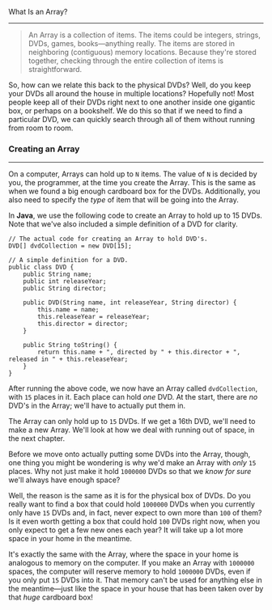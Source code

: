 What Is an Array?

___

> An Array is a collection of items. The items could be integers, strings, DVDs, games, books—anything really. The items are stored in neighboring (contiguous) memory locations. Because they're stored together, checking through the entire collection of items is straightforward.

So, how can we relate this back to the physical DVDs? Well, do you keep your DVDs all around the house in multiple locations? Hopefully not! Most people keep all of their DVDs right next to one another inside one gigantic box, or perhaps on a bookshelf. We do this so that if we need to find a particular DVD, we can quickly search through all of them without running from room to room.

  

### Creating an Array

___

On a computer, Arrays can hold up to `N` items. The value of `N` is decided by you, the programmer, at the time you create the Array. This is the same as when we found a big enough cardboard box for the DVDs. Additionally, you also need to specify the _type_ of item that will be going into the Array.

In **Java**, we use the following code to create an Array to hold up to 15 DVDs. Note that we've also included a simple definition of a DVD for clarity.

```
// The actual code for creating an Array to hold DVD's.
DVD[] dvdCollection = new DVD[15];

// A simple definition for a DVD.
public class DVD {
    public String name;
    public int releaseYear;
    public String director;

    public DVD(String name, int releaseYear, String director) {
        this.name = name;
        this.releaseYear = releaseYear;
        this.director = director;
    }

    public String toString() {
        return this.name + ", directed by " + this.director + ", released in " + this.releaseYear;
    }
}
```

After running the above code, we now have an Array called `dvdCollection`, with `15` places in it. Each place can hold _one_ DVD. At the start, there are _no_ DVD's in the Array; we'll have to actually put them in.

The Array can only hold up to `15` DVDs. If we get a 16th DVD, we'll need to make a new Array. We'll look at how we deal with running out of space, in the next chapter.

Before we move onto actually putting some DVDs into the Array, though, one thing you might be wondering is why we'd make an Array with _only_ `15` places. Why not just make it hold `1000000` DVDs so that we _know for sure_ we'll always have enough space?

Well, the reason is the same as it is for the physical box of DVDs. Do you really want to find a box that could hold `1000000` DVDs when you currently only have `15` DVDs and, in fact, never expect to own more than `100` of them? Is it even worth getting a box that could hold `100` DVDs right now, when you only expect to get a few new ones each year? It will take up a lot more space in your home in the meantime.

It's exactly the same with the Array, where the space in your home is analogous to memory on the computer. If you make an Array with `1000000` spaces, the computer will reserve memory to hold `1000000` DVDs, even if you only put `15` DVDs into it. That memory can't be used for anything else in the meantime—just like the space in your house that has been taken over by that _huge_ cardboard box!